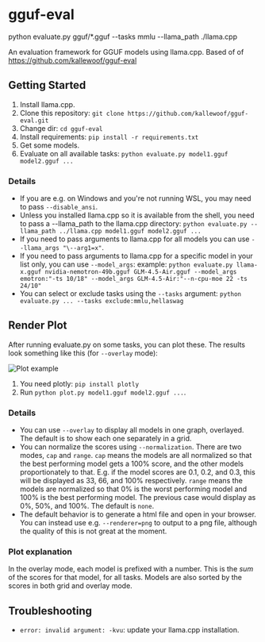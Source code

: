 # gguf-eval
python evaluate.py gguf/*.gguf --tasks mmlu --llama_path ./llama.cpp

An evaluation framework for GGUF models using llama.cpp. Based of of https://github.com/kallewoof/gguf-eval

## Getting Started

1. Install llama.cpp.
2. Clone this repository: `git clone https://github.com/kallewoof/gguf-eval.git`
3. Change dir: `cd gguf-eval`
4. Install requirements: `pip install -r requirements.txt`
5. Get some models.
6. Evaluate on all available tasks: `python evaluate.py model1.gguf model2.gguf ...`

### Details

* If you are e.g. on Windows and you're not running WSL, you may need to pass `--disable_ansi`.
* Unless you installed llama.cpp so it is available from the shell, you need to pass a --llama_path to the llama.cpp directory: `python evaluate.py --llama_path ../llama.cpp model1.gguf model2.gguf ...`
* If you need to pass arguments to llama.cpp for all models you can use `--llama_args "\--arg1=x"`.
* If you need to pass arguments to llama.cpp for a specific model in your list only, you can use `--model_args`: example: `python evaluate.py llama-x.gguf nvidia-nemotron-49b.gguf GLM-4.5-Air.gguf --model_args emotron:"-ts 10/18" --model_args GLM-4.5-Air:"--n-cpu-moe 22 -ts 24/10"`
* You can select or exclude tasks using the `--tasks` argument: `python evaluate.py ... --tasks exclude:mmlu,hellaswag`

## Render Plot

After running evaluate.py on some tasks, you can plot these. The results look something like this (for `--overlay` mode):

![Plot example](docs/images/plot-examples.png "Plot example")

1. You need plotly: `pip install plotly`
2. Run `python plot.py model1.gguf model2.gguf ...`.

### Details

* You can use `--overlay` to display all models in one graph, overlayed. The default is to show each one separately in a grid.
* You can normalize the scores using `--normalization`. There are two modes, `cap` and `range`. `cap` means the models are all normalized so that the best performing model gets a 100% score, and the other models proportionately to that. E.g. if the model scores are 0.1, 0.2, and 0.3, this will be displayed as 33, 66, and 100% respectively. `range` means the models are normalized so that 0% is the worst performing model and 100% is the best performing model. The previous case would display as 0%, 50%, and 100%. The default is `none`.
* The default behavior is to generate a html file and open in your browser. You can instead use e.g. `--renderer=png` to output to a png file, although the quality of this is not great at the moment.

### Plot explanation

In the overlay mode, each model is prefixed with a number. This is the *sum* of the scores for that model, for all tasks. Models are also sorted by the scores in both grid and overlay mode.

## Troubleshooting

* `error: invalid argument: -kvu`: update your llama.cpp installation.
